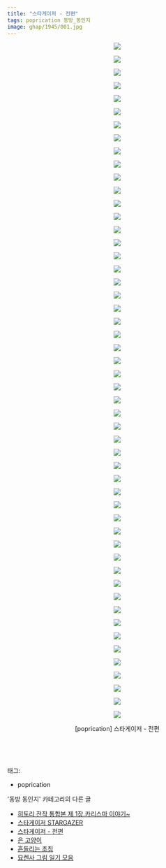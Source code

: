 ```yaml
---
title: "스타게이저 - 전편"
tags: poprication 동방_동인지
image: ghap/1945/001.jpg
---
```

<div class="article">
<p style="text-align: center; clear: none; float: none;"><img src="{{ site.nasurl }}/ghap/1945/001.jpg"/></p>
<p style="text-align: center; clear: none; float: none;"><img src="{{ site.nasurl }}/ghap/1945/002.jpg"/></p>
<p style="text-align: center; clear: none; float: none;"><img src="{{ site.nasurl }}/ghap/1945/003.jpg"/></p>
<p style="text-align: center; clear: none; float: none;"><img src="{{ site.nasurl }}/ghap/1945/004.jpg"/></p>
<p style="text-align: center; clear: none; float: none;"><img src="{{ site.nasurl }}/ghap/1945/005.jpg"/></p>
<p style="text-align: center; clear: none; float: none;"><img src="{{ site.nasurl }}/ghap/1945/006.jpg"/></p>
<p style="text-align: center; clear: none; float: none;"><img src="{{ site.nasurl }}/ghap/1945/007.jpg"/></p>
<p style="text-align: center; clear: none; float: none;"><img src="{{ site.nasurl }}/ghap/1945/008.jpg"/></p>
<p style="text-align: center; clear: none; float: none;"><img src="{{ site.nasurl }}/ghap/1945/009.jpg"/></p>
<p style="text-align: center; clear: none; float: none;"><img src="{{ site.nasurl }}/ghap/1945/010.jpg"/></p>
<p style="text-align: center; clear: none; float: none;"><img src="{{ site.nasurl }}/ghap/1945/011.jpg"/></p>
<p style="text-align: center; clear: none; float: none;"><img src="{{ site.nasurl }}/ghap/1945/012.jpg"/></p>
<p style="text-align: center; clear: none; float: none;"><img src="{{ site.nasurl }}/ghap/1945/013.jpg"/></p>
<p style="text-align: center; clear: none; float: none;"><img src="{{ site.nasurl }}/ghap/1945/014.jpg"/></p>
<p style="text-align: center; clear: none; float: none;"><img src="{{ site.nasurl }}/ghap/1945/015.jpg"/></p>
<p style="text-align: center; clear: none; float: none;"><img src="{{ site.nasurl }}/ghap/1945/016.jpg"/></p>
<p style="text-align: center; clear: none; float: none;"><img src="{{ site.nasurl }}/ghap/1945/017.jpg"/></p>
<p style="text-align: center; clear: none; float: none;"><img src="{{ site.nasurl }}/ghap/1945/018.jpg"/></p>
<p style="text-align: center; clear: none; float: none;"><img src="{{ site.nasurl }}/ghap/1945/019.jpg"/></p>
<p style="text-align: center; clear: none; float: none;"><img src="{{ site.nasurl }}/ghap/1945/020.jpg"/></p>
<p style="text-align: center; clear: none; float: none;"><img src="{{ site.nasurl }}/ghap/1945/021.jpg"/></p>
<p style="text-align: center; clear: none; float: none;"><img src="{{ site.nasurl }}/ghap/1945/022.jpg"/></p>
<p style="text-align: center; clear: none; float: none;"><img src="{{ site.nasurl }}/ghap/1945/023.jpg"/></p>
<p style="text-align: center; clear: none; float: none;"><img src="{{ site.nasurl }}/ghap/1945/024.jpg"/></p>
<p style="text-align: center; clear: none; float: none;"><img src="{{ site.nasurl }}/ghap/1945/025.jpg"/></p>
<p style="text-align: center; clear: none; float: none;"><img src="{{ site.nasurl }}/ghap/1945/026.jpg"/></p>
<p style="text-align: center; clear: none; float: none;"><img src="{{ site.nasurl }}/ghap/1945/027.jpg"/></p>
<p style="text-align: center; clear: none; float: none;"><img src="{{ site.nasurl }}/ghap/1945/028.jpg"/></p>
<p style="text-align: center; clear: none; float: none;"><img src="{{ site.nasurl }}/ghap/1945/029.jpg"/></p>
<p style="text-align: center; clear: none; float: none;"><img src="{{ site.nasurl }}/ghap/1945/030.jpg"/></p>
<p style="text-align: center; clear: none; float: none;"><img src="{{ site.nasurl }}/ghap/1945/031.jpg"/></p>
<p style="text-align: center; clear: none; float: none;"><img src="{{ site.nasurl }}/ghap/1945/032.jpg"/></p>
<p style="text-align: center; clear: none; float: none;"><img src="{{ site.nasurl }}/ghap/1945/033.jpg"/></p>
<p style="text-align: center; clear: none; float: none;"><img src="{{ site.nasurl }}/ghap/1945/034.jpg"/></p>
<p style="text-align: center; clear: none; float: none;"><img src="{{ site.nasurl }}/ghap/1945/035.jpg"/></p>
<p style="text-align: center; clear: none; float: none;"><img src="{{ site.nasurl }}/ghap/1945/036.jpg"/></p>
<p style="text-align: center; clear: none; float: none;"><img src="{{ site.nasurl }}/ghap/1945/037.jpg"/></p>
<p style="text-align: center; clear: none; float: none;"><img src="{{ site.nasurl }}/ghap/1945/038.jpg"/></p>
<p style="text-align: center; clear: none; float: none;"><img src="{{ site.nasurl }}/ghap/1945/039.jpg"/></p>
<p style="text-align: center; clear: none; float: none;"><img src="{{ site.nasurl }}/ghap/1945/040.jpg"/></p>
<p style="text-align: center; clear: none; float: none;"><img src="{{ site.nasurl }}/ghap/1945/041.jpg"/></p>
<p style="text-align: center; clear: none; float: none;"><img src="{{ site.nasurl }}/ghap/1945/042.jpg"/></p>
<p style="text-align: center; clear: none; float: none;"><img src="{{ site.nasurl }}/ghap/1945/043.jpg"/></p>
<p style="text-align: center; clear: none; float: none;"><img src="{{ site.nasurl }}/ghap/1945/044.jpg"/></p>
<p style="text-align: center; clear: none; float: none;"><img src="{{ site.nasurl }}/ghap/1945/045.jpg"/></p>
<p style="text-align: center; clear: none; float: none;"><img src="{{ site.nasurl }}/ghap/1945/046.jpg"/></p>
<p style="text-align: center; clear: none; float: none;"><img src="{{ site.nasurl }}/ghap/1945/047.jpg"/></p>
<p style="text-align: center; clear: none; float: none;"><img src="{{ site.nasurl }}/ghap/1945/048.jpg"/></p>
<p style="text-align: center; clear: none; float: none;"><img src="{{ site.nasurl }}/ghap/1945/049.jpg"/></p>
<p style="text-align: center; clear: none; float: none;"><img src="{{ site.nasurl }}/ghap/1945/050.jpg"/></p>
<p style="text-align: center; clear: none; float: none;"><img src="{{ site.nasurl }}/ghap/1945/051.jpg"/></p>
<p style="text-align: center; clear: none; float: none;"><img src="{{ site.nasurl }}/ghap/1945/052.jpg"/></p>
<p style="text-align: center; clear: none; float: none;">[poprication] 스타게이저 - 전편</p>
<p style="text-align: center; clear: none; float: none;"><br/></p>
<p><br/></p>
</div><div class="tagTrail">
<p>태그: </p>
<ul>
<li>poprication</li>
</ul>
</div><div class="another">
<p>'동방 동인지' 카테고리의 다른 글</p>
<ul>
<li><a href="/2016-08-31-ghap_1947">히토리 전작 통합본 제 1장.카리스마 이야기~</a></li>
<li><a href="/2016-08-31-ghap_1946">스타게이저 STARGAZER</a></li>
<li><a href="/2016-08-31-ghap_1945">스타게이저 - 전편</a></li>
<li><a href="/2016-08-31-ghap_1944">은 고양이</a></li>
<li><a href="/2016-08-31-ghap_1943">흔들리는 초침</a></li>
<li><a href="/2016-08-31-ghap_1941">묘렌사 그림 일기 모음</a></li>
</ul>
</div><div class="cb_module cb_fluid">
<div class="cb_wrt cb_profile">
</div><!-- commentList close -->
</div>